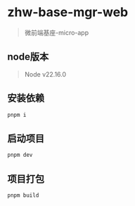 # zhw-base-mgr-web

> 微前端基座-micro-app

## node版本

> Node v22.16.0

## 安装依赖

```bash
pnpm i
```

## 启动项目

```bash
pnpm dev
```

## 项目打包

```bash
pnpm build
```
